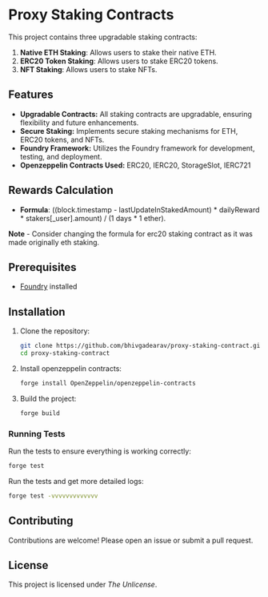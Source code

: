 # Proxy Staking Contracts

This project contains three upgradable staking contracts:

1. **Native ETH Staking**: Allows users to stake their native ETH.
2. **ERC20 Token Staking**: Allows users to stake ERC20 tokens.
3. **NFT Staking**: Allows users to stake NFTs.

## Features

- **Upgradable Contracts:** All staking contracts are upgradable, ensuring flexibility and future enhancements.
- **Secure Staking:** Implements secure staking mechanisms for ETH, ERC20 tokens, and NFTs.
- **Foundry Framework:** Utilizes the Foundry framework for development, testing, and deployment.
- **Openzeppelin Contracts Used:** ERC20, IERC20, StorageSlot, IERC721

## Rewards Calculation

- **Formula**: ((block.timestamp - lastUpdateInStakedAmount) * dailyReward * stakers[_user].amount) / (1 days * 1 ether).

**Note** - Consider changing the formula for erc20 staking contract as it was made originally eth staking.

## Prerequisites

- [Foundry](https://github.com/gakonst/foundry) installed

## Installation

1. Clone the repository:
    ```sh
    git clone https://github.com/bhivgadearav/proxy-staking-contract.git
    cd proxy-staking-contract
    ```

2. Install openzeppelin contracts:
    ```sh
    forge install OpenZeppelin/openzeppelin-contracts
    ```

3. Build the project:
    ```sh
    forge build
    ```

### Running Tests

Run the tests to ensure everything is working correctly:
```sh
forge test
```

Run the tests and get more detailed logs:
```sh
forge test -vvvvvvvvvvvvv
```

## Contributing

Contributions are welcome! Please open an issue or submit a pull request.

## License

This project is licensed under *The Unlicense*.